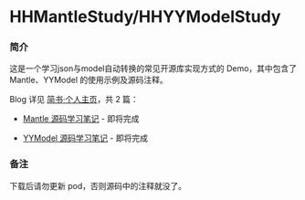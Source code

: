 # HHMantleStudy/HHYYModelStudy

 <!-- 源码学习笔记 -->

### 简介

这是一个学习json与model自动转换的常见开源库实现方式的 Demo，其中包含了 Mantle、YYModel 的使用示例及源码注释。

Blog 详见 [简书·个人主页](https://www.jianshu.com/u/71f817a3a70b)，共 2 篇：

- [Mantle 源码学习笔记]() - 即将完成

- [YYModel 源码学习笔记]() - 即将完成

### 备注

下载后请勿更新 pod，否则源码中的注释就没了。
